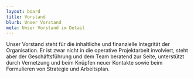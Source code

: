```yaml
---
layout: board
title: Vorstand
blurb: Unser Vorstand
meta: Unser Vorstand im Detail
---
```


Unser Vorstand steht für die inhaltliche und finanzielle Integrität der Organisation. Er ist zwar nicht in die operative Projektarbeit involviert, steht aber der Geschäftsführung und dem Team beratend zur Seite, unterstützt durch Vernetzung und beim Knüpfen neuer Kontakte sowie beim Formulieren von Strategie und Arbeitsplan.
